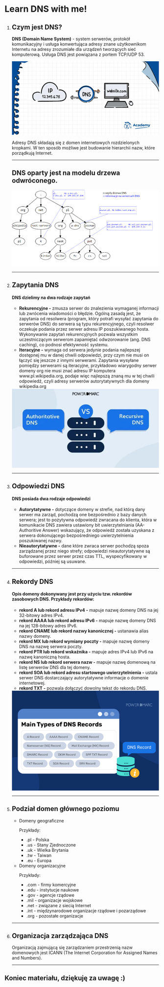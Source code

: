 
<html lang="en">
<head>
    <meta charset="UTF-8">
    <meta name="author" content="Mateusz">
    <meta name="description" content="DNS">        
</head>
<body>
    <h1>Learn DNS with me!</h1>
    <ol>
        <li>
            <h2>Czym jest DNS?</h2>
            <p><strong>DNS (Domain Name System)</strong> - system serwerów, protokół komunikacyjny i usługa konwertująca adresy znane użytkownikom Internetu na adresy zrozumiałe dla urządzeń tworzących sieć komputerową. Usługa DNS jest powiązana z portem TCP/UDP 53.</p>
            <img src="pictures/DNS3.png" alt="">
            <p>Adresy DNS składają się z domen internetowych rozdzielonych kropkami. W ten sposób możliwe jest budowanie hierarchii nazw, które porządkują Internet.</p>
            <hr>
            <h2>DNS oparty jest na modelu drzewa odwróconego.</h2>
            <img src="pictures/DNS4.png" alt="">
            <hr>
        </li>
        <li>
            <h2>Zapytania DNS</h2>
            <h4>DNS dzielimy na dwa rodzaje zapytań</h4>
            <ul>
                <li><strong>Rekurencyjne -</strong> zmusza serwer do znalezienia wymaganej informacji lub zwrócenia wiadomości o błędzie. Ogólną zasadą jest, że zapytania od resolwera (program, który potrafi wysyłać zapytania do serwerów DNS) do serwera są typu rekurencyjnego, czyli resolwer oczekuje podania przez serwer adresu IP poszukiwanego hosta. Wykonywanie zapytań rekurencyjnych pozwala wszystkim uczestniczącym serwerom zapamiętać odwzorowanie (ang. DNS caching), co podnosi efektywność systemu.</li>
                <li><strong>Iteracyjne -</strong> wymaga od serwera jedynie podania najlepszej dostępnej mu w danej chwili odpowiedzi, przy czym nie musi on łączyć się jeszcze z innymi serwerami. Zapytania wysyłane pomiędzy serwerami są iteracyjne, przykładowo wiarygodny serwer domeny org nie musi znać adresu IP komputera www.pl.wikipedia.org, podaje więc najlepszą znaną mu w tej chwili odpowiedź, czyli adresy serwerów autorytatywnych dla domeny wikipedia.org</li>
            </ul>
            <div align="center">
                <img src="pictures/DNS1.png" alt="">
            </div>
            <hr>
        </li>
        <li>
            <h2>Odpowiedzi DNS</h2>
            <h4>DNS posiada dwa rodzaje odpowiedzi</h4>
            <ul>
                <li><strong>Autorytatywne -</strong> dotyczące domeny w strefie, nad którą dany serwer ma zarząd, pochodzą one bezpośrednio z bazy danych serwera; jest to pozytywna odpowiedź zwracana do klienta, która w komunikacie DNS zawiera ustawiony bit uwierzytelniania (AA- Authoritive Answer) wskazujący, że odpowiedź została uzyskana z serwera dokonującego bezpośredniego uwierzytelnienia poszukiwanej nazwy.</li>
                <li><strong>Nieautorytatywne -</strong> dane które zwraca serwer pochodzą spoza zarządzanej przez niego strefy; odpowiedzi nieautorytatywne są buforowane przez serwer przez czas TTL, wyspecyfikowany w odpowiedzi, później są usuwane.</li>
            </ul>
            <hr>
        </li>
        <li>
            <h2>Rekordy DNS</h2>
            <h4>Opis domeny dokonywany jest przy użyciu tzw. rekordów zasobowych DNS. Przykłady rekordów:</h4>
            <ul>
                <li><strong>rekord A lub rekord adresu IPv4 -</strong> mapuje nazwę domeny DNS na jej 32-bitowy adres IPv4.</li>
                <li><strong>rekord AAAA lub rekord adresu IPv6 -</strong> mapuje nazwę domeny DNS na jej 128-bitowy adres IPv6.</li>
                <li><strong>rekord CNAME lub rekord nazwy kanonicznej -</strong> ustanawia alias nazwy domeny.</li>
                <li><strong>rekord MX lub rekord wymiany poczty -</strong> mapuje nazwę domeny DNS na nazwę serwera poczty.</li>
                <li><strong>rekord PTR lub rekord wskaźnika -</strong> mapuje adres IPv4 lub IPv6 na nazwę kanoniczną hosta.</li>
                <li><strong>rekord NS lub rekord serwera nazw -</strong>  mapuje nazwę domenową na listę serwerów DNS dla tej domeny.</li>
                <li><strong>rekord SOA lub rekord adresu startowego uwierzytelnienia -</strong>  ustala serwer DNS dostarczający autorytatywne informacje o domenie internetowej.</li>
                <li><strong>rekord TXT -</strong> pozwala dołączyć dowolny tekst do rekordu DNS.</li>
            </ul>
            <div align="center">
                <img src="pictures/DNS2.jpg" alt="">
            </div>
            <hr>
        </li>
        <li>
            <h2>Podział domen głównego poziomu</h2>
            <ul>
                <li>Domeny geograficzne</li>
                <p>Przykłady:</p>
                <ul>
                    <li>.pl - Polska</li>
                    <li>.us - Stany Zjednoczone</li>
                    <li>.uk - Wielka Brytania</li>
                    <li>.tw - Taiwan</li>
                    <li>.eu - Europa</li>
                </ul>
                <li>Domeny organizacyjne</li>
                <p>Przykłady:</p>
                <ul>
                    <li>.com - firmy komercyjne</li>
                    <li>.edu - instytucje naukowe</li>
                    <li>.gov - agencje rządowe</li>
                    <li>.mil - organizacje wojskowe</li>
                    <li>.net - związane z siecią Internet</li>
                    <li>.int - międzynarodowe organizacje rządowe i pozarządowe</li>
                    <li>.org - pozostałe organizacje</li>
                </ul>
            </ul>
            <hr>
        </li>
        <li>
            <h2>Organizacja zarządzająca DNS</h2>
            <p>Organizacją zajmującą się zarządzaniem przestrzenią nazw domenowych jest ICANN (The Internet Corporation for Assigned Names and Numbers).</p>
        </li>
        <hr>
    </ol>
    <h2>Koniec materiału, dziękuję za uwagę :)</h2>
</body>
</html>
